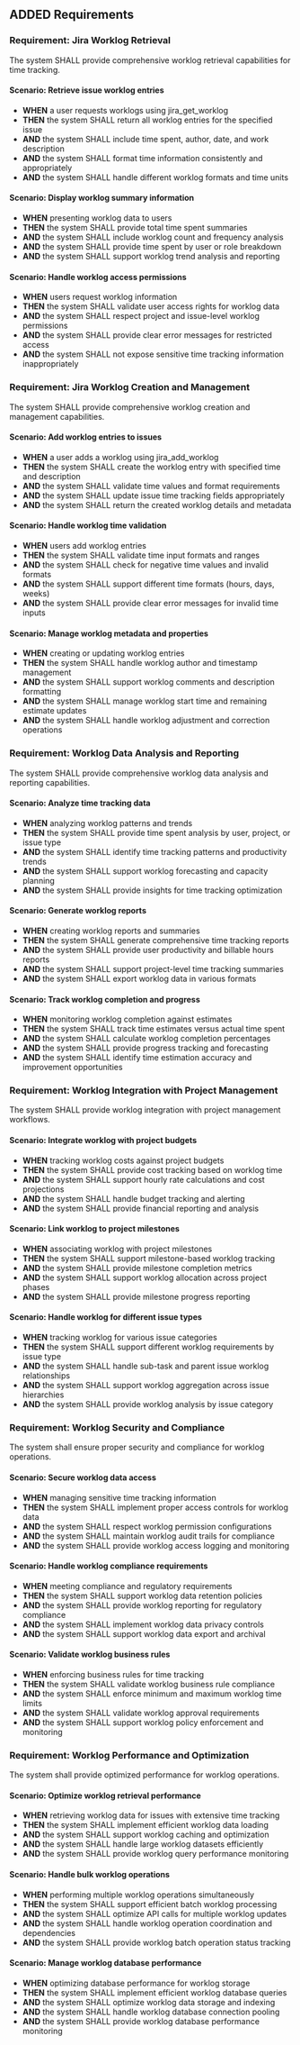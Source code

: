 ## ADDED Requirements

### Requirement: Jira Worklog Retrieval
The system SHALL provide comprehensive worklog retrieval capabilities for time tracking.

#### Scenario: Retrieve issue worklog entries
- **WHEN** a user requests worklogs using jira_get_worklog
- **THEN** the system SHALL return all worklog entries for the specified issue
- **AND** the system SHALL include time spent, author, date, and work description
- **AND** the system SHALL format time information consistently and appropriately
- **AND** the system SHALL handle different worklog formats and time units

#### Scenario: Display worklog summary information
- **WHEN** presenting worklog data to users
- **THEN** the system SHALL provide total time spent summaries
- **AND** the system SHALL include worklog count and frequency analysis
- **AND** the system SHALL provide time spent by user or role breakdown
- **AND** the system SHALL support worklog trend analysis and reporting

#### Scenario: Handle worklog access permissions
- **WHEN** users request worklog information
- **THEN** the system SHALL validate user access rights for worklog data
- **AND** the system SHALL respect project and issue-level worklog permissions
- **AND** the system SHALL provide clear error messages for restricted access
- **AND** the system SHALL not expose sensitive time tracking information inappropriately

### Requirement: Jira Worklog Creation and Management
The system SHALL provide comprehensive worklog creation and management capabilities.

#### Scenario: Add worklog entries to issues
- **WHEN** a user adds a worklog using jira_add_worklog
- **THEN** the system SHALL create the worklog entry with specified time and description
- **AND** the system SHALL validate time values and format requirements
- **AND** the system SHALL update issue time tracking fields appropriately
- **AND** the system SHALL return the created worklog details and metadata

#### Scenario: Handle worklog time validation
- **WHEN** users add worklog entries
- **THEN** the system SHALL validate time input formats and ranges
- **AND** the system SHALL check for negative time values and invalid formats
- **AND** the system SHALL support different time formats (hours, days, weeks)
- **AND** the system SHALL provide clear error messages for invalid time inputs

#### Scenario: Manage worklog metadata and properties
- **WHEN** creating or updating worklog entries
- **THEN** the system SHALL handle worklog author and timestamp management
- **AND** the system SHALL support worklog comments and description formatting
- **AND** the system SHALL manage worklog start time and remaining estimate updates
- **AND** the system SHALL handle worklog adjustment and correction operations

### Requirement: Worklog Data Analysis and Reporting
The system SHALL provide comprehensive worklog data analysis and reporting capabilities.

#### Scenario: Analyze time tracking data
- **WHEN** analyzing worklog patterns and trends
- **THEN** the system SHALL provide time spent analysis by user, project, or issue type
- **AND** the system SHALL identify time tracking patterns and productivity trends
- **AND** the system SHALL support worklog forecasting and capacity planning
- **AND** the system SHALL provide insights for time tracking optimization

#### Scenario: Generate worklog reports
- **WHEN** creating worklog reports and summaries
- **THEN** the system SHALL generate comprehensive time tracking reports
- **AND** the system SHALL provide user productivity and billable hours reports
- **AND** the system SHALL support project-level time tracking summaries
- **AND** the system SHALL export worklog data in various formats

#### Scenario: Track worklog completion and progress
- **WHEN** monitoring worklog completion against estimates
- **THEN** the system SHALL track time estimates versus actual time spent
- **AND** the system SHALL calculate worklog completion percentages
- **AND** the system SHALL provide progress tracking and forecasting
- **AND** the system SHALL identify time estimation accuracy and improvement opportunities

### Requirement: Worklog Integration with Project Management
The system SHALL provide worklog integration with project management workflows.

#### Scenario: Integrate worklog with project budgets
- **WHEN** tracking worklog costs against project budgets
- **THEN** the system SHALL provide cost tracking based on worklog time
- **AND** the system SHALL support hourly rate calculations and cost projections
- **AND** the system SHALL handle budget tracking and alerting
- **AND** the system SHALL provide financial reporting and analysis

#### Scenario: Link worklog to project milestones
- **WHEN** associating worklog with project milestones
- **THEN** the system SHALL support milestone-based worklog tracking
- **AND** the system SHALL provide milestone completion metrics
- **AND** the system SHALL support worklog allocation across project phases
- **AND** the system SHALL provide milestone progress reporting

#### Scenario: Handle worklog for different issue types
- **WHEN** tracking worklog for various issue categories
- **THEN** the system SHALL support different worklog requirements by issue type
- **AND** the system SHALL handle sub-task and parent issue worklog relationships
- **AND** the system SHALL support worklog aggregation across issue hierarchies
- **AND** the system SHALL provide worklog analysis by issue category

### Requirement: Worklog Security and Compliance
The system shall ensure proper security and compliance for worklog operations.

#### Scenario: Secure worklog data access
- **WHEN** managing sensitive time tracking information
- **THEN** the system SHALL implement proper access controls for worklog data
- **AND** the system SHALL respect worklog permission configurations
- **AND** the system SHALL maintain worklog audit trails for compliance
- **AND** the system SHALL provide worklog access logging and monitoring

#### Scenario: Handle worklog compliance requirements
- **WHEN** meeting compliance and regulatory requirements
- **THEN** the system SHALL support worklog data retention policies
- **AND** the system SHALL provide worklog reporting for regulatory compliance
- **AND** the system SHALL implement worklog data privacy controls
- **AND** the system SHALL support worklog data export and archival

#### Scenario: Validate worklog business rules
- **WHEN** enforcing business rules for time tracking
- **THEN** the system SHALL validate worklog business rule compliance
- **AND** the system SHALL enforce minimum and maximum worklog time limits
- **AND** the system SHALL validate worklog approval requirements
- **AND** the system SHALL support worklog policy enforcement and monitoring

### Requirement: Worklog Performance and Optimization
The system shall provide optimized performance for worklog operations.

#### Scenario: Optimize worklog retrieval performance
- **WHEN** retrieving worklog data for issues with extensive time tracking
- **THEN** the system SHALL implement efficient worklog data loading
- **AND** the system SHALL support worklog caching and optimization
- **AND** the system SHALL handle large worklog datasets efficiently
- **AND** the system SHALL provide worklog query performance monitoring

#### Scenario: Handle bulk worklog operations
- **WHEN** performing multiple worklog operations simultaneously
- **THEN** the system SHALL support efficient batch worklog processing
- **AND** the system SHALL optimize API calls for multiple worklog updates
- **AND** the system SHALL handle worklog operation coordination and dependencies
- **AND** the system SHALL provide worklog batch operation status tracking

#### Scenario: Manage worklog database performance
- **WHEN** optimizing database performance for worklog storage
- **THEN** the system SHALL implement efficient worklog database queries
- **AND** the system SHALL optimize worklog data storage and indexing
- **AND** the system SHALL handle worklog database connection pooling
- **AND** the system SHALL provide worklog database performance monitoring